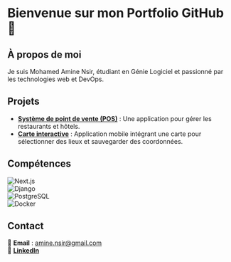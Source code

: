 # Bienvenue sur mon Portfolio GitHub 👋  

## À propos de moi  
Je suis Mohamed Amine Nsir, étudiant en Génie Logiciel et passionné par les technologies web et DevOps.
## Projets  
- **[Système de point de vente (POS)](https://github.com/aminensir/pos-project)** : Une application pour gérer les restaurants et hôtels.  
- **[Carte interactive](https://github.com/aminensir/map-project)** : Application mobile intégrant une carte pour sélectionner des lieux et sauvegarder des coordonnées.  

## Compétences  
![Next.js](https://img.shields.io/badge/Next.js-000?style=for-the-badge&logo=next.js)  
![Django](https://img.shields.io/badge/Django-092E20?style=for-the-badge&logo=django)  
![PostgreSQL](https://img.shields.io/badge/PostgreSQL-316192?style=for-the-badge&logo=postgresql)  
![Docker](https://img.shields.io/badge/Docker-2496ED?style=for-the-badge&logo=docker)  

## Contact  
📧 **Email** : amine.nsir@gmail.com  
🔗 **[LinkedIn](https://www.linkedin.com/in/amine-nsir/)**  
